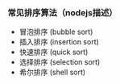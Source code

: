 ### 常见排序算法（nodejs描述）

- 冒泡排序 (bubble sort)
- 插入排序 (insertion sort)
- 快速排序 (quick sort)
- 选择排序 (selection sort)
- 希尔排序 (shell sort)
